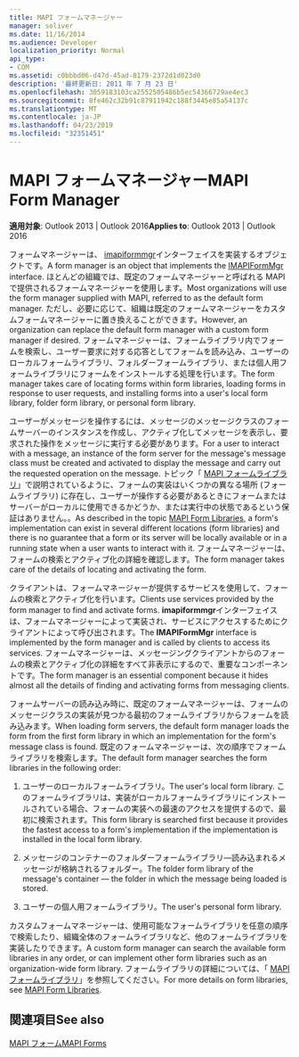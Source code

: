```yaml
---
title: MAPI フォームマネージャー
manager: soliver
ms.date: 11/16/2014
ms.audience: Developer
localization_priority: Normal
api_type:
- COM
ms.assetid: c0bbbd06-d47d-45ad-8179-2372d1d023d0
description: '最終更新日: 2011 年 7 月 23 日'
ms.openlocfilehash: 3059183103ca2552505486b5ec54366729ae4ec3
ms.sourcegitcommit: 8fe462c32b91c87911942c188f3445e85a54137c
ms.translationtype: MT
ms.contentlocale: ja-JP
ms.lasthandoff: 04/23/2019
ms.locfileid: "32351451"
---
```

# <a name="mapi-form-manager"></a><span data-ttu-id="d3153-103">MAPI フォームマネージャー</span><span class="sxs-lookup"><span data-stu-id="d3153-103">MAPI Form Manager</span></span>

  
  
<span data-ttu-id="d3153-104">**適用対象**: Outlook 2013 | Outlook 2016</span><span class="sxs-lookup"><span data-stu-id="d3153-104">**Applies to**: Outlook 2013 | Outlook 2016</span></span> 
  
<span data-ttu-id="d3153-105">フォームマネージャーは、 [imapiformmgr](imapiformmgriunknown.md)インターフェイスを実装するオブジェクトです。</span><span class="sxs-lookup"><span data-stu-id="d3153-105">A form manager is an object that implements the [IMAPIFormMgr](imapiformmgriunknown.md) interface.</span></span> <span data-ttu-id="d3153-106">ほとんどの組織では、既定のフォームマネージャーと呼ばれる MAPI で提供されるフォームマネージャーを使用します。</span><span class="sxs-lookup"><span data-stu-id="d3153-106">Most organizations will use the form manager supplied with MAPI, referred to as the default form manager.</span></span> <span data-ttu-id="d3153-107">ただし、必要に応じて、組織は既定のフォームマネージャーをカスタムフォームマネージャーに置き換えることができます。</span><span class="sxs-lookup"><span data-stu-id="d3153-107">However, an organization can replace the default form manager with a custom form manager if desired.</span></span> <span data-ttu-id="d3153-108">フォームマネージャーは、フォームライブラリ内でフォームを検索し、ユーザー要求に対する応答としてフォームを読み込み、ユーザーのローカルフォームライブラリ、フォルダーフォームライブラリ、または個人用フォームライブラリにフォームをインストールする処理を行います。</span><span class="sxs-lookup"><span data-stu-id="d3153-108">The form manager takes care of locating forms within form libraries, loading forms in response to user requests, and installing forms into a user's local form library, folder form library, or personal form library.</span></span> 
  
<span data-ttu-id="d3153-109">ユーザーがメッセージを操作するには、メッセージのメッセージクラスのフォームサーバーのインスタンスを作成し、アクティブ化してメッセージを表示し、要求された操作をメッセージに実行する必要があります。</span><span class="sxs-lookup"><span data-stu-id="d3153-109">For a user to interact with a message, an instance of the form server for the message's message class must be created and activated to display the message and carry out the requested operation on the message.</span></span> <span data-ttu-id="d3153-110">トピック「 [MAPI フォームライブラリ](mapi-form-libraries.md)」で説明されているように、フォームの実装はいくつかの異なる場所 (フォームライブラリ) に存在し、ユーザーが操作する必要があるときにフォームまたはサーバーがローカルに使用できるかどうか、または実行中の状態であるという保証はありません。。</span><span class="sxs-lookup"><span data-stu-id="d3153-110">As described in the topic [MAPI Form Libraries](mapi-form-libraries.md), a form's implementation can exist in several different locations (form libraries) and there is no guarantee that a form or its server will be locally available or in a running state when a user wants to interact with it.</span></span> <span data-ttu-id="d3153-111">フォームマネージャーは、フォームの検索とアクティブ化の詳細を確認します。</span><span class="sxs-lookup"><span data-stu-id="d3153-111">The form manager takes care of the details of locating and activating the form.</span></span>
  
<span data-ttu-id="d3153-112">クライアントは、フォームマネージャーが提供するサービスを使用して、フォームの検索とアクティブ化を行います。</span><span class="sxs-lookup"><span data-stu-id="d3153-112">Clients use services provided by the form manager to find and activate forms.</span></span> <span data-ttu-id="d3153-113">**imapiformmgr**インターフェイスは、フォームマネージャーによって実装され、サービスにアクセスするためにクライアントによって呼び出されます。</span><span class="sxs-lookup"><span data-stu-id="d3153-113">The **IMAPIFormMgr** interface is implemented by the form manager and is called by clients to access its services.</span></span> <span data-ttu-id="d3153-114">フォームマネージャーは、メッセージングクライアントからのフォームの検索とアクティブ化の詳細をすべて非表示にするので、重要なコンポーネントです。</span><span class="sxs-lookup"><span data-stu-id="d3153-114">The form manager is an essential component because it hides almost all the details of finding and activating forms from messaging clients.</span></span> 
  
<span data-ttu-id="d3153-115">フォームサーバーの読み込み時に、既定のフォームマネージャーは、フォームのメッセージクラスの実装が見つかる最初のフォームライブラリからフォームを読み込みます。</span><span class="sxs-lookup"><span data-stu-id="d3153-115">When loading form servers, the default form manager loads the form from the first form library in which an implementation for the form's message class is found.</span></span> <span data-ttu-id="d3153-116">既定のフォームマネージャーは、次の順序でフォームライブラリを検索します。</span><span class="sxs-lookup"><span data-stu-id="d3153-116">The default form manager searches the form libraries in the following order:</span></span>
  
1. <span data-ttu-id="d3153-117">ユーザーのローカルフォームライブラリ。</span><span class="sxs-lookup"><span data-stu-id="d3153-117">The user's local form library.</span></span> <span data-ttu-id="d3153-118">このフォームライブラリは、実装がローカルフォームライブラリにインストールされている場合、フォームの実装への最速のアクセスを提供するので、最初に検索されます。</span><span class="sxs-lookup"><span data-stu-id="d3153-118">This form library is searched first because it provides the fastest access to a form's implementation if the implementation is installed in the local form library.</span></span>
    
2. <span data-ttu-id="d3153-119">メッセージのコンテナーのフォルダーフォームライブラリ—読み込まれるメッセージが格納されるフォルダー。</span><span class="sxs-lookup"><span data-stu-id="d3153-119">The folder form library of the message's container — the folder in which the message being loaded is stored.</span></span>
    
3. <span data-ttu-id="d3153-120">ユーザーの個人用フォームライブラリ。</span><span class="sxs-lookup"><span data-stu-id="d3153-120">The user's personal form library.</span></span>
    
<span data-ttu-id="d3153-121">カスタムフォームマネージャーは、使用可能なフォームライブラリを任意の順序で検索したり、組織全体のフォームライブラリなど、他のフォームライブラリを実装したりできます。</span><span class="sxs-lookup"><span data-stu-id="d3153-121">A custom form manager can search the available form libraries in any order, or can implement other form libraries such as an organization-wide form library.</span></span> <span data-ttu-id="d3153-122">フォームライブラリの詳細については、「 [MAPI フォームライブラリ](mapi-form-libraries.md)」を参照してください。</span><span class="sxs-lookup"><span data-stu-id="d3153-122">For more details on form libraries, see [MAPI Form Libraries](mapi-form-libraries.md).</span></span> 
  
## <a name="see-also"></a><span data-ttu-id="d3153-123">関連項目</span><span class="sxs-lookup"><span data-stu-id="d3153-123">See also</span></span>



[<span data-ttu-id="d3153-124">MAPI フォーム</span><span class="sxs-lookup"><span data-stu-id="d3153-124">MAPI Forms</span></span>](mapi-forms.md)

